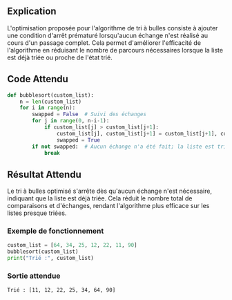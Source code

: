 ## Explication

L'optimisation proposée pour l'algorithme de tri à bulles consiste à ajouter une condition d'arrêt prématuré lorsqu'aucun échange n'est réalisé au cours d'un passage complet. Cela permet d'améliorer l'efficacité de l'algorithme en réduisant le nombre de parcours nécessaires lorsque la liste est déjà triée ou proche de l'état trié.

## Code Attendu

```python
def bubblesort(custom_list):
    n = len(custom_list)
    for i in range(n):
        swapped = False  # Suivi des échanges
        for j in range(0, n-i-1):
            if custom_list[j] > custom_list[j+1]:
                custom_list[j], custom_list[j+1] = custom_list[j+1], custom_list[j]  # Échange des éléments
                swapped = True
        if not swapped:  # Aucun échange n'a été fait; la liste est triée
            break
```

## Résultat Attendu

Le tri à bulles optimisé s'arrête dès qu'aucun échange n'est nécessaire, indiquant que la liste est déjà triée. Cela réduit le nombre total de comparaisons et d'échanges, rendant l'algorithme plus efficace sur les listes presque triées.

### Exemple de fonctionnement

```python
custom_list = [64, 34, 25, 12, 22, 11, 90]
bubblesort(custom_list)
print("Trié :", custom_list)
```

### Sortie attendue

```less
Trié : [11, 12, 22, 25, 34, 64, 90]
```